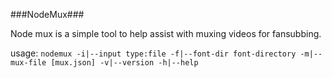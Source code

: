 ###NodeMux###

Node mux is a simple tool to help assist with muxing videos for fansubbing.

usage: `nodemux -i|--input type:file -f|--font-dir font-directory -m|--mux-file [mux.json] -v|--version -h|--help`
